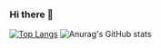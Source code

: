 ### Hi there 👋
[![Top Langs](https://github-readme-stats.vercel.app/api/top-langs/?username=yuki00yossi&langs_count=8&theme=synthwave&show_icons=true)](https://github.com/anuraghazra/github-readme-stats)
![Anurag's GitHub stats](https://github-readme-stats.vercel.app/api?username=yuki00yossi&theme=synthwave&count_private=true&show_icons=true)
<!--
**yuki00yossi/yuki00yossi** is a ✨ _special_ ✨ repository because its `README.md` (this file) appears on your GitHub profile.

Here are some ideas to get you started:

- 🔭 I’m currently working on ...
- 🌱 I’m currently learning ...
- 👯 I’m looking to collaborate on ...
- 🤔 I’m looking for help with ...
- 💬 Ask me about ...
- 📫 How to reach me: ...
- 😄 Pronouns: ...
- ⚡ Fun fact: ...
-->
